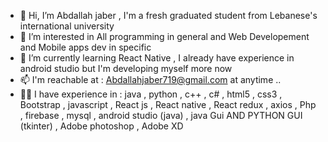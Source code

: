 - 👋 Hi, I’m Abdallah jaber , I'm a fresh graduated student from Lebanese's international university 
- 👀 I’m interested in All programming in general and Web Developement and Mobile apps dev in specific 
- 🌱 I’m currently learning React Native , I already have experience in android studio but I'm developing myself more now
- 📫 I'm reachable at : Abdallahjaber719@gmail.com at anytime .. 
- 💪🏾 I have experience in : java , python , c++ , c# , html5 , css3 , Bootstrap , javascript , React js , React native , React redux , axios , Php , firebase ,
                             mysql , android studio (java) , java Gui AND PYTHON GUI (tkinter) , Adobe photoshop , Adobe XD

